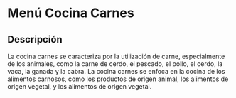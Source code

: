 # Menú Cocina Carnes

## Descripción
La cocina carnes se caracteriza por la utilización de carne, especialmente de los animales, como la carne de cerdo, el pescado, el pollo, el cerdo, la vaca, la ganada y la cabra. La cocina carnes se enfoca en la cocina de los alimentos carnosos, como los productos de origen animal, los alimentos de origen vegetal, y los alimentos de origen vegetal.